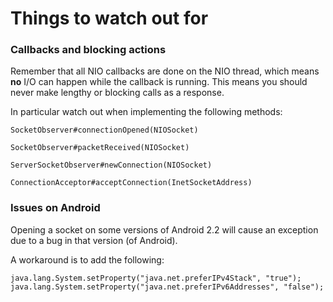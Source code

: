# Things to watch out for #

### Callbacks and blocking actions ###

Remember that all NIO callbacks are done on the NIO thread, which means **no** I/O can happen while the callback is running. This means you should never make lengthy or blocking calls as a response.


In particular watch out when implementing the following methods:

`SocketObserver#connectionOpened(NIOSocket)`

`SocketObserver#packetReceived(NIOSocket)`

`ServerSocketObserver#newConnection(NIOSocket)`

`ConnectionAcceptor#acceptConnection(InetSocketAddress)`

### Issues on Android ###

Opening a socket on some versions of Android 2.2 will cause an exception due to a bug in that version (of Android).

A workaround is to add the following:

```
java.lang.System.setProperty("java.net.preferIPv4Stack", "true");
java.lang.System.setProperty("java.net.preferIPv6Addresses", "false");
```